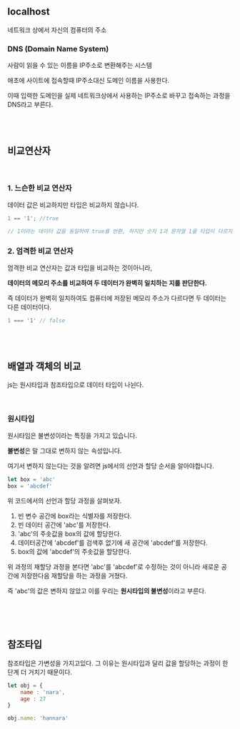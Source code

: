 ## localhost

네트워크 상에서 자신의 컴퓨터의 주소

### DNS (Domain Name System)

사람이 읽을 수 있는 이름을 IP주소로 변환해주는 시스템

애초에 사이트에 접속할때 IP주소대신 도메인 이름을 사용한다.

이때 입력한 도메인을 실제 네트워크상에서 사용하는 IP주소로 바꾸고 접속하는 과정을 DNS라고 부른다.


<br>
<br>


## 비교연산자

<br>

### 1. 느슨한 비교 연산자


데이터 값은 비교하지만 타입은 비교하지 않습니다.

```js
1 == '1'; //true

// 1이라는 데이터 값을 동일하여 true를 반환, 하지만 숫자 1과 문자열 1을 타입이 다르지만 true를 반환하는 것을 볼 수 있다.ㄴ
```


### 2. 엄격한 비교 연산자

엄격한 비교 연산자는 값과 타입을 비교하는 것이아니라, 

**데이터의 메모리 주소를 비교하여 두 데이터가 완벽히 일치하는 지를 판단한다.**

즉 데이터가 완벽히 일치하여도 컴퓨터에 저장된 메모리 주소가 다르다면 두 데이터는 다른 데이터이다.

```js
1 === '1' // false
```


<br>
<br>


## 배열과 객체의 비교

js는 원시타입과 참조타입으로 데이터 타입이 나뉜다.

<br>

### 원시타입

원시타임은 불변성이라는 특징을 가지고 있습니다. 

**불변성**은 말 그대로 변하지 않는 속성입니다.

여기서 변하지 않는다는 것을 알려면 js에서의 선언과 할당 순서을 알아야합니다.

```js
let box = 'abc'
box = 'abcdef'
```

위 코드에서의 선언과 할당 과정을 살펴보자.

1. 빈 변수 공간에 box라는 식별자를 저장한다.
2. 빈 데이터 공간에 'abc'를 저장한다.
3. 'abc'의 주솟값을 box의 값에 할당한다.
4. 데이터공간에 'abcdef'를 검색후 없기에 새 공간에 'abcdef'를 저장한다.
5. box의 값에 'abcdef'의 주솟값을 할당한다.

위 과정의 재할당 과정을 본다면 'abc'를 'abcdef'로 수정하는 것이 아니라 새로운 공간에 저장한다음 재할당을 하는 과정을 거쳤다.

즉 'abc'의 값은 변하지 않았고 이를 우리는 **원시타입의 불변성**이라고 부른다.



<br>
<br>
<br>

## 참조타입

참조타입은 가변성을 가지고있다. 그 이유는 원시타입과 달리 값을 할당하는 과정이 한 단계 더 거치기 때문이다.

```js
let obj = {
    name : 'nara',
    age : 27
}

obj.name: 'hannara'
```